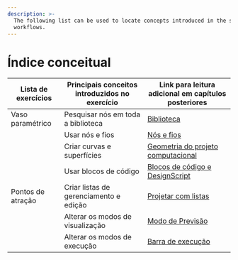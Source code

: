 ```yaml
---
description: >-
  The following list can be used to locate concepts introduced in the sample
  workflows.
---
```


# Índice conceitual

| Lista de exercícios | Principais conceitos introduzidos no exercício | Link para leitura adicional em capítulos posteriores |
| ---------------- | ------------------------------------ | ---------------------------------------------------------------------------------------------------------- |
| Vaso paramétrico | Pesquisar nós em toda a biblioteca | [Biblioteca](../3\_user\_interface/2-library.md) |
|                  | Usar nós e fios | [Nós e fios](../4\_nodes\_and\_wires/) |
|                  | Criar curvas e superfícies | [Geometria do projeto computacional](../5\_essential\_nodes\_and\_concepts/5-2\_geometry-for-computational-design/) |
|                  | Usar blocos de código | [Blocos de código e DesignScript](../8\_coding\_in\_dynamo/8-1\_code-blocks-and-design-script/) |
| Pontos de atração | Criar listas de gerenciamento e edição | [Projetar com listas](../5\_essential\_nodes\_and\_concepts/5-4\_designing-with-lists/) |
|                  | Alterar os modos de visualização | [Modo de Previsão](../3\_user\_interface/1-workspace.md#preview-mode) |
|                  | Alterar os modos de execução | [Barra de execução](../3\_user\_interface/#execution-bar) |
